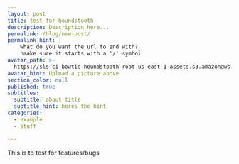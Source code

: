```yaml
---
layout: post
title: test for houndstooth
description: Description here...
permalink: /blog/new-post/
permalink_hint: | 
	what do you want the url to end with?
	nmake sure it starts with a '/' symbol
avatar_path: >-
  https://sls-ci-bowtie-houndstooth-root-us-east-1-assets.s3.amazonaws.com/Thee-Dust/Jekyll-test/1651676123379-Clear.jpg
avatar_hint: Upload a picture above
section_color: null
published: true
subtitles:
  subtitle: about title
  subtitle_hint: heres the hint
categories:
  - example
  - stuff

---
```

<p>This is to test for features/bugs</p>
